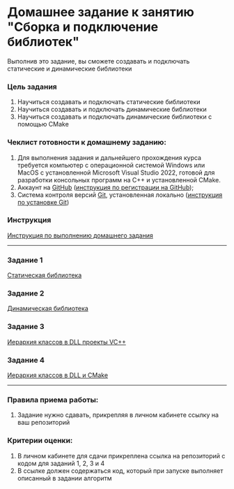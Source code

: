 # Домашнее задание к занятию "Сборка и подключение библиотек"

Выполнив это задание, вы сможете создавать и подключать статические и динамические библиотеки

### Цель задания

1. Научиться создавать и подключать статические библиотеки
1. Научиться создавать и подключать динамические библиотеки
1. Научиться создавать и подключать динамические библиотеки с помощью CMake

### Чеклист готовности к домашнему заданию:

1. Для выполнения задания и дальнейшего прохождения курса требуется компьютер с операционной системой Windows или MacOS с установленной Microsoft Visual Studio 2022, готовой для разработки консольных программ на C++ и установленной CMake.
2. Аккаунт на [GitHub](https://github.com/) ([инструкция по регистрации на GitHub](https://github.com/netology-code/cppm-homeworks/tree/main/common/sign%20up));
3. Система контроля версий [Git](https://git-scm.com/), установленная локально ([инструкция по установке Git](https://github.com/netology-code/cppm-homeworks/tree/main/common/download))

### Инструкция

[Инструкция по выполнению домашнего задания](https://github.com/netology-code/cppm-homeworks/blob/main/common/readme.md)

------

### Задание 1

[Статическая библиотека](01)

### Задание 2

[Динамическая библиотека](02)

### Задание 3

[Иерархия классов в DLL проекты VC++](03)

### Задание 4

[Иерархия классов в DLL и CMake](04)

------

### Правила приема работы:

1. Задание нужно сдавать, прикрепляя в личном кабинете ссылку на ваш репозиторий

### Критерии оценки:

1. В личном кабинете для сдачи прикреплена ссылка на репозиторий с кодом для заданий 1, 2, 3 и 4
2. В ссылке должен содержаться код, который при запуске выполняет описанный в задании алгоритм





